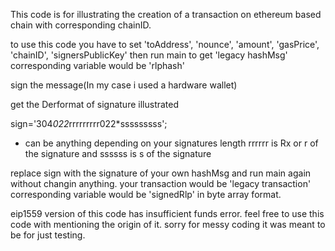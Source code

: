 This code is for illustrating the creation of a transaction on ethereum based chain with corresponding chainID.

to use this code you have to set 'toAddress', 'nounce', 'amount', 'gasPrice', 'chainID', 'signersPublicKey'
then run main to get 'legacy hashMsg' corresponding variable would be 'rlphash'

sign the message(In my case i used a hardware wallet)

get the Derformat of signature illustrated 

sign='304*022*rrrrrrrrr022*sssssssss';
* can be anything depending on your signatures length 
rrrrrr is Rx or r of the signature and ssssss is s of the signature

replace sign with the signature of your own hashMsg and run main again without changin anything. your transaction would be 'legacy transaction' corresponding variable would be 'signedRlp' in byte array format.

eip1559 version of this code has insufficient funds error.
feel free to use this code with mentioning the origin of it.
sorry for messy coding it was meant to be for just testing.

